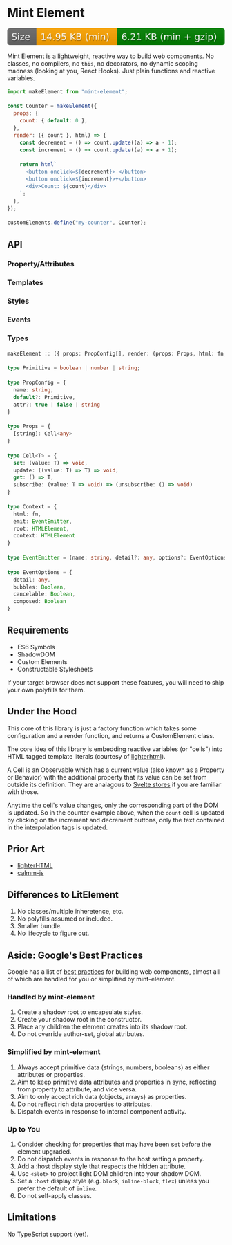 # Mint Element

![](docs/size-badge.svg)

Mint Element is a lightweight, reactive way to build web components. No classes, no compilers, no `this`, no decorators, no dynamic scoping madness (looking at you, React Hooks). Just plain functions and reactive variables.

```js
import makeElement from "mint-element";

const Counter = makeElement({
  props: {
    count: { default: 0 },
  },
  render: ({ count }, html) => {
    const decrement = () => count.update((a) => a - 1);
    const increment = () => count.update((a) => a + 1);

    return html`
      <button onclick=${decrement}>-</button>
      <button onclick=${increment}>+</button>
      <div>Count: ${count}</div>
    `;
  },
});

customElements.define("my-counter", Counter);
```

## API

### Property/Attributes

### Templates

### Styles

### Events

### Types

```ts
makeElement :: ({ props: PropConfig[], render: (props: Props, html: fn, context: Context) => HTML, css: string })

type Primitive = boolean | number | string;

type PropConfig = {
  name: string,
  default?: Primitive,
  attr?: true | false | string
}

type Props = {
  [string]: Cell<any>
}

type Cell<T> = {
  set: (value: T) => void,
  update: ((value: T) => T) => void,
  get: () => T,
  subscribe: (value: T => void) => (unsubscribe: () => void)
}

type Context = {
  html: fn,
  emit: EventEmitter,
  root: HTMLElement,
  context: HTMLElement
}

type EventEmitter = (name: string, detail?: any, options?: EventOptions) => Event

type EventOptions = {
  detail: any,
  bubbles: Boolean,
  cancelable: Boolean,
  composed: Boolean
}
```

## Requirements

- ES6 Symbols
- ShadowDOM
- Custom Elements
- Constructable Stylesheets

If your target browser does not support these features, you will need to ship your own polyfills for them.

## Under the Hood

This core of this library is just a factory function which takes some configuration and a render function, and returns a CustomElement class.

The core idea of this library is embedding reactive variables (or "cells") into HTML tagged template literals (courtesy of [lighterhtml](https://github.com/WebReflection/lighterhtml)).

A Cell is an Observable which has a current value (also known as a Property or Behavior) with the additional property that its value can be set from outside its definition. They are analagous to [Svelte stores](https://svelte.dev/docs#svelte_store) if you are familiar with those.

Anytime the cell's value changes, only the corresponding part of the DOM is updated. So in the counter example above, when the `count` cell is updated by clicking on the increment and decrement buttons, only the text contained in the interpolation tags is updated.

## Prior Art

- [lighterHTML](https://github.com/WebReflection/lighterhtml)
- [calmm-js](https://github.com/calmm-js)

## Differences to LitElement

1. No classes/multiple inheretence, etc.
1. No polyfills assumed or included.
1. Smaller bundle.
1. No lifecycle to figure out.

## Aside: Google's Best Practices

Google has a list of [best practices](https://developers.google.com/web/fundamentals/web-components/best-practices) for building web components, almost all of which are handled for you or simplified by mint-element.

### Handled by mint-element

1. Create a shadow root to encapsulate styles.
1. Create your shadow root in the constructor.
1. Place any children the element creates into its shadow root.
1. Do not override author-set, global attributes.

### Simplified by mint-element

1. Always accept primitive data (strings, numbers, booleans) as either attributes or properties.
1. Aim to keep primitive data attributes and properties in sync, reflecting from property to attribute, and vice versa.
1. Aim to only accept rich data (objects, arrays) as properties.
1. Do not reflect rich data properties to attributes.
1. Dispatch events in response to internal component activity.

### Up to You

1. Consider checking for properties that may have been set before the element upgraded.
1. Do not dispatch events in response to the host setting a property.
1. Add a :host display style that respects the hidden attribute.
1. Use `<slot>` to project light DOM children into your shadow DOM.
1. Set a `:host` display style (e.g. `block`, `inline-block`, `flex`) unless you prefer the default of `inline`.
1. Do not self-apply classes.

## Limitations

No TypeScript support (yet).
